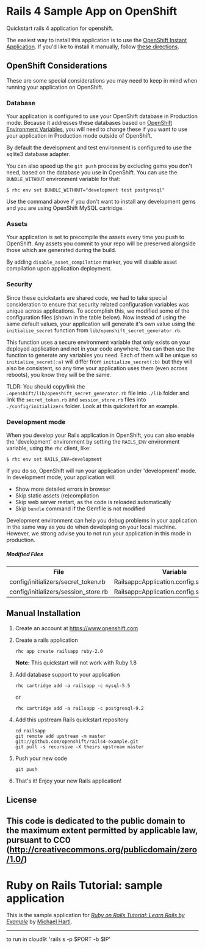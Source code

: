 # Rails 4 Sample App on OpenShift #
Quickstart rails 4 application for openshift.

The easiest way to install this application is to use the [OpenShift
Instant Application][template]. If you'd like to install it
manually, follow [these directions](#manual-installation).

## OpenShift Considerations ##
These are some special considerations you may need to keep in mind when
running your application on OpenShift.

### Database ###
Your application is configured to use your OpenShift database in
Production mode.
Because it addresses these databases based on [OpenShift Environment
Variables](http://red.ht/NvNoXC), you will need to change these if you
want to use your application in Production mode outside of
OpenShift.

By default the development and test environment is configured to use
the sqlite3 database adapter.

You can also speed up the `git push` process by excluding gems you don't need,
based on the database you use in OpenShift. You can use the `BUNDLE_WITHOUT`
environment variable for that:

```
$ rhc env set BUNDLE_WITHOUT="development test postgresql"
```

Use the command above if you don't want to install any development gems and you
are using OpenShift MySQL cartridge.

### Assets ###
Your application is set to precompile the assets every time you push
to OpenShift. Any assets you commit to your repo will be preserved
alongside those which are generated during the build.

By adding `disable_asset_compilation` marker, you will disable asset compilation upon application deployment.

### Security ###
Since these quickstarts are shared code, we had to take special
consideration to ensure that security related configuration variables
was unique across applications.
To accomplish this, we modified some of the configuration files (shown
in the table below).
Now instead of using the same default values, your application will
generate it's own value using the `initialize_secret` function from `lib/openshift_secret_generator.rb`.

This function uses a secure environment variable that only exists on
your deployed application and not in your code anywhere.
You can then use the function to generate any variables you need.
Each of them will be unique so `initialize_secret(:a)` will differ
from `initialize_secret(:b)` but they will also be consistent, so any
time your application uses them (even across reboots), you know they
will be the same.

TLDR: You should copy/link the `.openshift/lib/openshift_secret_generator.rb`
file into `./lib` folder and link the `secret_token.rb` and `session_store.rb`
files into `./config/initializers` folder. Look at this quickstart for an
example.

### Development mode ###
When you develop your Rails application in OpenShift, you can also enable the
'development' environment by setting the `RAILS_ENV` environment variable,
using the `rhc` client, like:

```
$ rhc env set RAILS_ENV=development
```

If you do so, OpenShift will run your application under 'development' mode.
In development mode, your application will:

* Show more detailed errors in browser
* Skip static assets (re)compilation
* Skip web server restart, as the code is reloaded automatically
* Skip `bundle` command if the Gemfile is not modified

Development environment can help you debug problems in your application
in the same way as you do when developing on your local machine.
However, we strong advise you to not run your application in this mode
in production.

##### Modified Files #####

<table>
  <tr>
    <th>File</th>
    <th>Variable</th>
  </tr>
  <tr>
    <td>config/initializers/secret_token.rb</td> 
    <td>Railsapp::Application.config.secret_token</td>
  </tr>
  <tr>
    <td>config/initializers/session_store.rb</td>
    <td>Railsapp::Application.config.session_store</td>
  </tr>
</table>

## Manual Installation ##

1. Create an account at https://www.openshift.com

1. Create a rails application

    ```
    rhc app create railsapp ruby-2.0
    ```

   **Note:** This quickstart will not work with Ruby 1.8


1. Add database support to your application

    ```
    rhc cartridge add -a railsapp -c mysql-5.5
    ```

    or

    ```
    rhc cartridge add -a railsapp -c postgresql-9.2
    ```

1. Add this upstream Rails quickstart repository

    ```
    cd railsapp
    git remote add upstream -m master git://github.com/openshift/rails4-example.git
    git pull -s recursive -X theirs upstream master
    ```

1. Push your new code

    ```
    git push
    ```

1. That's it! Enjoy your new Rails application!


[template]: https://openshift.redhat.com/app/console/application_types

License
-------

This code is dedicated to the public domain to the maximum extent permitted by applicable law, pursuant to CC0 (http://creativecommons.org/publicdomain/zero/1.0/)
--------
# Ruby on Rails Tutorial: sample application
This is the sample application for
[*Ruby on Rails Tutorial: Learn Rails by Example*](http://railstutorial.org/)
by [Michael Hartl](http://michaelhartl.com/).

--------
to run in cloud9:  'rails s -p $PORT -b $IP'

